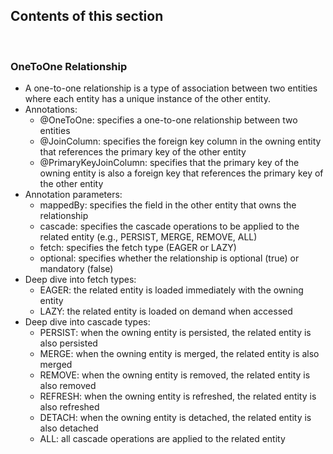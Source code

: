 ## Contents of this section
<br>

### OneToOne Relationship
- A one-to-one relationship is a type of association between two entities where each entity has a unique instance of the other entity.
- Annotations:
  - @OneToOne: specifies a one-to-one relationship between two entities
  - @JoinColumn: specifies the foreign key column in the owning entity that references the primary key of the other entity
  - @PrimaryKeyJoinColumn: specifies that the primary key of the owning entity is also a foreign key that references the primary key of the other entity
- Annotation parameters:
  - mappedBy: specifies the field in the other entity that owns the relationship
  - cascade: specifies the cascade operations to be applied to the related entity (e.g., PERSIST, MERGE, REMOVE, ALL)
  - fetch: specifies the fetch type (EAGER or LAZY)
  - optional: specifies whether the relationship is optional (true) or mandatory (false)
- Deep dive into fetch types:
  - EAGER: the related entity is loaded immediately with the owning entity
  - LAZY: the related entity is loaded on demand when accessed
- Deep dive into cascade types:
  - PERSIST: when the owning entity is persisted, the related entity is also persisted
  - MERGE: when the owning entity is merged, the related entity is also merged
  - REMOVE: when the owning entity is removed, the related entity is also removed
  - REFRESH: when the owning entity is refreshed, the related entity is also refreshed
  - DETACH: when the owning entity is detached, the related entity is also detached
  - ALL: all cascade operations are applied to the related entity

